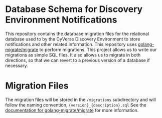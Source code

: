 # Database Schema for Discovery Environment Notifications

This repository contains the database migration files for the relational database used to by the CyVerse Discovery
Environment to store notifications and other related information. This repository uses [golang-migrate/migrate][1] to
perform migrations. This project allows us to write our migrations as simple SQL files. It also allows us to migrate in
both directions, so that we can revert to a previous version of a database if necessary.

# Migration Files

The migration files will be stored in the `/migrations` subdirectory and will follow the naming convention,
`{version}_{description}.sql` See the [documentation for golang-migrate/migrate][1] for more information.

[1]: https://github.com/golang-migrate/migrate
